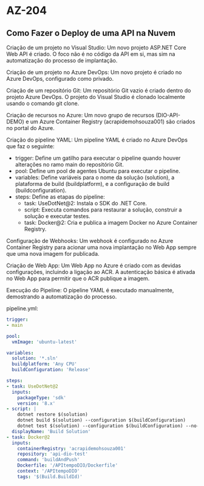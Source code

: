 # AZ-204
##  Como Fazer o Deploy de uma API na Nuvem

Criação de um projeto no Visual Studio: Um novo projeto ASP.NET Core Web API é criado. O foco não é no código da API em si, mas sim na automatização do processo de implantação.

Criação de um projeto no Azure DevOps: Um novo projeto é criado no Azure DevOps, configurado como privado.

Criação de um repositório Git: Um repositório Git vazio é criado dentro do projeto Azure DevOps. O projeto do Visual Studio é clonado localmente usando o comando git clone.

Criação de recursos no Azure: Um novo grupo de recursos (DIO-API-DEMO) e um Azure Container Registry (acrapidemohsouza001) são criados no portal do Azure.

Criação do pipeline YAML: Um pipeline YAML é criado no Azure DevOps que faz o seguinte:
- trigger: Define um gatilho para executar o pipeline quando houver alterações no ramo main do repositório Git.
- pool: Define um pool de agentes Ubuntu para executar o pipeline.
- variables: Define variáveis para o nome da solução (solution), a plataforma de build (buildplatform), e a configuração de build (buildconfiguration).
- steps: Define as etapas do pipeline:
  - task: UseDotNet@2: Instala o SDK do .NET Core.
  - script: Executa comandos para restaurar a solução, construir a solução e executar testes.
  - task: Docker@2: Cria e publica a imagem Docker no Azure Container Registry.

Configuração de Webhooks: Um webhook é configurado no Azure Container Registry para acionar uma nova implantação no Web App sempre que uma nova imagem for publicada.

Criação de Web App: Um Web App no Azure é criado com as devidas configurações, incluindo a ligação ao ACR. A autenticação básica é ativada no Web App para permitir que o ACR publique a imagem.

Execução do Pipeline: O pipeline YAML é executado manualmente, demostrando a automatização do processo.

pipeline.yml:

```yaml
trigger:
- main

pool:
  vmImage: 'ubuntu-latest'

variables:
  solution: '*.sln'
  buildplatform: 'Any CPU'
  buildConfiguration: 'Release'

steps:
- task: UseDotNet@2
  inputs:
    packageType: 'sdk'
    version: '8.x'
- script: |
    dotnet restore $(solution)
    dotnet build $(solution) --configuration $(buildConfiguration)
    dotnet test $(solution) --configuration $(buildConfiguration) --no-build --collect:"XPlat Code Coverage"
  displayName: 'Build Solution'
- task: Docker@2
  inputs:
    containerRegistry: 'acrapidemohsouza001'
    repository: 'api-dio-test'
    command: 'buildAndPush'
    Dockerfile: '/APItempoDIO/Dockerfile'
    context: '/APItempoDIO'
    tags: '$(Build.BuildId)'
```
